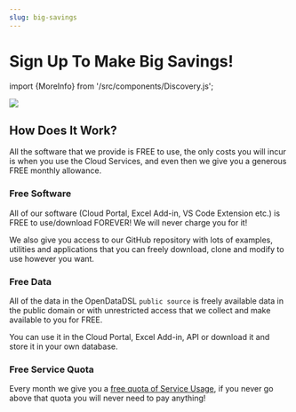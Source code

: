 ```yaml
---
slug: big-savings
---
```


Sign Up To Make Big Savings!
==========================
import {MoreInfo} from '/src/components/Discovery.js';

![](/img/save_money.jpg)

## How Does It Work?
All the software that we provide is FREE to use, the only costs you will incur is when you use the Cloud Services, 
and even then we give you a generous FREE monthly allowance.

### Free Software
All of our software (Cloud Portal, Excel Add-in, VS Code Extension etc.) is FREE to use/download FOREVER! We will
never charge you for it! 

We also give you access to our GitHub repository with lots of examples, utilities and applications that you can 
freely download, clone and modify to use however you want.

### Free Data
All of the data in the OpenDataDSL `public source` is freely available data in the public domain or with unrestricted access that
we collect and make available to you for FREE.

You can use it in the Cloud Portal, Excel Add-in, API or download it and store it in your own database.

### Free Service Quota
Every month we give you a [free quota of Service Usage](pricing), if you never go above that quota you will never need to pay anything!

<MoreInfo href="/pricing" />